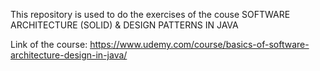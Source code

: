 This repository is used to do the exercises of the couse SOFTWARE ARCHITECTURE (SOLID) & DESIGN PATTERNS IN JAVA

Link of the course: https://www.udemy.com/course/basics-of-software-architecture-design-in-java/